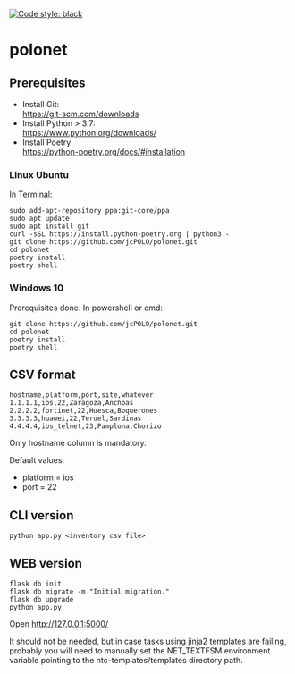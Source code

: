 [![Code style: black](https://img.shields.io/badge/code%20style-black-000000.svg)](https://github.com/psf/black)
# polonet

## Prerequisites
- Install Git:  
https://git-scm.com/downloads
- Install Python > 3.7:  
https://www.python.org/downloads/
- Install Poetry  
https://python-poetry.org/docs/#installation

### Linux Ubuntu
In Terminal:
```
sudo add-apt-repository ppa:git-core/ppa
sudo apt update
sudo apt install git
curl -sSL https://install.python-poetry.org | python3 -
git clone https://github.com/jcPOLO/polonet.git
cd polonet
poetry install
poetry shell
```

### Windows 10
Prerequisites done.
In powershell or cmd:
```
git clone https://github.com/jcPOLO/polonet.git
cd polonet
poetry install
poetry shell
```

## CSV format
```
hostname,platform,port,site,whatever
1.1.1.1,ios,22,Zaragoza,Anchoas
2.2.2.2,fortinet,22,Huesca,Boquerones
3.3.3.3,huawei,22,Teruel,Sardinas
4.4.4.4,ios_telnet,23,Pamplona,Chorizo
```
Only hostname column is mandatory.

Default values:
- platform = ios
- port = 22

## CLI version
```
python app.py <inventory csv file>
```
## WEB version
```
flask db init
flask db migrate -m "Initial migration."
flask db upgrade
python app.py
````

Open http://127.0.0.1:5000/

It should not be needed, but in case tasks using jinja2 templates are failing, probably you will need to manually set the NET_TEXTFSM environment variable pointing to the ntc-templates/templates directory path.
